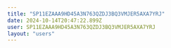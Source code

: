 ```yaml
---
title: "SP11EZAAA9HD45A3N763QZDJ3BQ3VMJER5AXA7YRJ"
date: 2024-10-14T20:47:22.899Z
user: SP11EZAAA9HD45A3N763QZDJ3BQ3VMJER5AXA7YRJ
layout: "users"
---
```

    